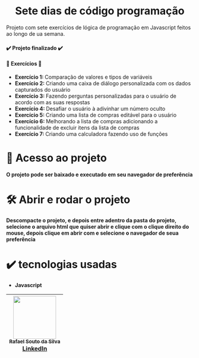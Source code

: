 <h1 align = "center">Sete dias de código programação</h1>
<p>Projeto com sete exercícios de lógica de programação em Javascript feitos ao longo de ua semana.</p>
<h4>
  ✔️ Projeto finalizado ✔️
</h4>
<h4>🔨 Exercícios 🔨 </h4>
<ul>
  <li><strong>Exercício 1: </strong>Comparação de valores e tipos de variáveis</li>
  <li><strong>Exercício 2: </strong>Criando uma caixa de diálogo personalizada com os dados capturados do usuário</li>
  <li><strong>Exercício 3: </strong>Fazendo perguntas personalizadas para o usuário de acordo com as suas respostas</li>
  <li><strong>Exercício 4: </strong>Desafiar o usuário à adivinhar um número oculto</li>
  <li><strong>Exercício 5: </strong>Criando uma lista de compras editável para o usuário</li>
  <li><strong>Exercício 6: </strong>Melhorando a lista de compras adicionando a funcionalidade de excluir itens da lista de compras</li>
  <li><strong>Exercício 7: </strong>Criando uma calculadora fazendo uso de funções</li>
</ul>

# 📁 Acesso ao projeto

**O projeto pode ser baixado e executado em seu navegador de preferência**

# 🛠️ Abrir e rodar o projeto

**Descompacte o projeto, e depois entre adentro da pasta do projeto, selecione o arquivo html que quiser abrir e clique com o clique direito do mouse, depois clique em abrir com e selecione o navegador de seua preferência**

# ✔️ tecnologias usadas
<ul>
  <li><strong>Javascript</strong></li>
</ul>

| [<img src="https://github.com/Rafael-a11y/SeteDiasDeCodigoProgramacao/assets/63820646/c4ef5e3f-3a75-4eab-93c5-2f4b38b9b275" width=115><br><sub>Rafael Souto da Silva</sub><br><a href="https://www.linkedin.com/in/rafael-souto-da-silva-920335211/" target="_blank">LinkedIn</a>](https://www.linkedin.com/in/rafael-souto-da-silva-920335211/) |
| :---: |
